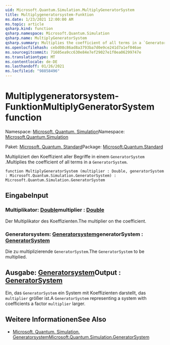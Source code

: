 ```yaml
---
uid: Microsoft.Quantum.Simulation.MultiplyGeneratorSystem
title: Multiplygeneratorsystem-Funktion
ms.date: 1/23/2021 12:00:00 AM
ms.topic: article
qsharp.kind: function
qsharp.namespace: Microsoft.Quantum.Simulation
qsharp.name: MultiplyGeneratorSystem
qsharp.summary: Multiplies the coefficient of all terms in a `GeneratorSystem`.
ms.openlocfilehash: cebd08c86ad8a3793ba7d0e9ce241d7a1ef046ae
ms.sourcegitcommit: 71605ea9cc630e84e7ef29027e1f0ea06299747e
ms.translationtype: MT
ms.contentlocale: de-DE
ms.lasthandoff: 01/26/2021
ms.locfileid: "98858496"
---
```

# <a name="multiplygeneratorsystem-function"></a><span data-ttu-id="3859e-102">Multiplygeneratorsystem-Funktion</span><span class="sxs-lookup"><span data-stu-id="3859e-102">MultiplyGeneratorSystem function</span></span>

<span data-ttu-id="3859e-103">Namespace: [Microsoft. Quantum. Simulation](xref:Microsoft.Quantum.Simulation)</span><span class="sxs-lookup"><span data-stu-id="3859e-103">Namespace: [Microsoft.Quantum.Simulation](xref:Microsoft.Quantum.Simulation)</span></span>

<span data-ttu-id="3859e-104">Paket: [Microsoft. Quantum. Standard](https://nuget.org/packages/Microsoft.Quantum.Standard)</span><span class="sxs-lookup"><span data-stu-id="3859e-104">Package: [Microsoft.Quantum.Standard](https://nuget.org/packages/Microsoft.Quantum.Standard)</span></span>


<span data-ttu-id="3859e-105">Multipliziert den Koeffizient aller Begriffe in einem `GeneratorSystem` .</span><span class="sxs-lookup"><span data-stu-id="3859e-105">Multiplies the coefficient of all terms in a `GeneratorSystem`.</span></span>

```qsharp
function MultiplyGeneratorSystem (multiplier : Double, generatorSystem : Microsoft.Quantum.Simulation.GeneratorSystem) : Microsoft.Quantum.Simulation.GeneratorSystem
```


## <a name="input"></a><span data-ttu-id="3859e-106">Eingabe</span><span class="sxs-lookup"><span data-stu-id="3859e-106">Input</span></span>

### <a name="multiplier--double"></a><span data-ttu-id="3859e-107">Multiplikator: [Double](xref:microsoft.quantum.lang-ref.double)</span><span class="sxs-lookup"><span data-stu-id="3859e-107">multiplier : [Double](xref:microsoft.quantum.lang-ref.double)</span></span>

<span data-ttu-id="3859e-108">Der Multiplikator des Koeffizienten.</span><span class="sxs-lookup"><span data-stu-id="3859e-108">The multiplier on the coefficient.</span></span>


### <a name="generatorsystem--generatorsystem"></a><span data-ttu-id="3859e-109">Generatorsystem: [Generatorsystem](xref:Microsoft.Quantum.Simulation.GeneratorSystem)</span><span class="sxs-lookup"><span data-stu-id="3859e-109">generatorSystem : [GeneratorSystem](xref:Microsoft.Quantum.Simulation.GeneratorSystem)</span></span>

<span data-ttu-id="3859e-110">Die zu multiplizierende `GeneratorSystem`.</span><span class="sxs-lookup"><span data-stu-id="3859e-110">The `GeneratorSystem` to be multiplied.</span></span>



## <a name="output--generatorsystem"></a><span data-ttu-id="3859e-111">Ausgabe: [Generatorsystem](xref:Microsoft.Quantum.Simulation.GeneratorSystem)</span><span class="sxs-lookup"><span data-stu-id="3859e-111">Output : [GeneratorSystem](xref:Microsoft.Quantum.Simulation.GeneratorSystem)</span></span>

<span data-ttu-id="3859e-112">Ein, das `GeneratorSystem` ein System mit Koeffizienten darstellt, das `multiplier` größer ist.</span><span class="sxs-lookup"><span data-stu-id="3859e-112">A `GeneratorSystem` representing a system with coefficients a factor `multiplier` larger.</span></span>

## <a name="see-also"></a><span data-ttu-id="3859e-113">Weitere Informationen</span><span class="sxs-lookup"><span data-stu-id="3859e-113">See Also</span></span>

- [<span data-ttu-id="3859e-114">Microsoft. Quantum. Simulation. Generatorsystem</span><span class="sxs-lookup"><span data-stu-id="3859e-114">Microsoft.Quantum.Simulation.GeneratorSystem</span></span>](xref:Microsoft.Quantum.Simulation.GeneratorSystem)